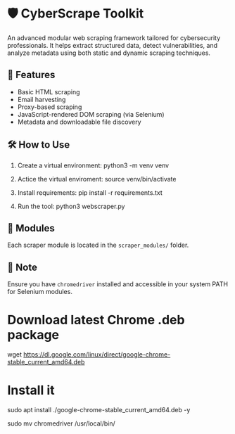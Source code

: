 # 🛡️ CyberScrape Toolkit

An advanced modular web scraping framework tailored for cybersecurity professionals. It helps extract structured data, detect vulnerabilities, and analyze metadata using both static and dynamic scraping techniques.

## 🚀 Features

- Basic HTML scraping
- Email harvesting
- Proxy-based scraping
- JavaScript-rendered DOM scraping (via Selenium)
- Metadata and downloadable file discovery

## 🛠️ How to Use

1. Create a virtual environment:
python3 -m venv venv

2. Actice the virtual enviroment:
source venv/bin/activate

3. Install requirements:
pip install -r requirements.txt

4. Run the tool:
python3 webscraper.py

## 📂 Modules

Each scraper module is located in the `scraper_modules/` folder.

## 📌 Note

Ensure you have `chromedriver` installed and accessible in your system PATH for Selenium modules.

# Download latest Chrome .deb package
wget https://dl.google.com/linux/direct/google-chrome-stable_current_amd64.deb

# Install it
sudo apt install ./google-chrome-stable_current_amd64.deb -y

sudo mv chromedriver /usr/local/bin/

